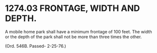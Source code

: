 1274.03 FRONTAGE, WIDTH AND DEPTH.
==================================

A mobile home park shall have a minimum frontage of 100 feet. The width
or the depth of the park shall not be more than three times the other.

(Ord. 546B. Passed- 2-25-76.)
